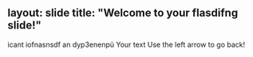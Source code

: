 layout: slide
title: "Welcome to your flasdifng slide!"
---
icant iofnasnsdf an dyp3enenpü
Your text
Use the left arrow to go back!
